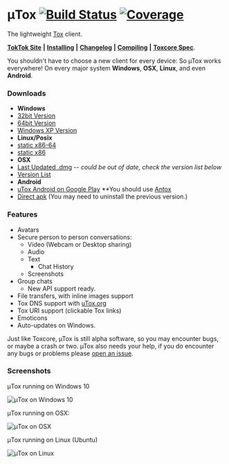 # μTox [![Build Status](https://travis-ci.org/uTox/uTox.svg?branch=develop)](https://travis-ci.org/uTox/uTox) [![Coverage](https://img.shields.io/badge/coverage-0.01%25-red.svg)](#)

The lightweight [Tox](https://github.com/TokTok/toxcore) client.

[**TokTok Site**](http://toktok.github.io/) **|** [**Installing**](docs/INSTALL.md) **|** [**Changelog**](CHANGELOG.md) **|** [**Compiling**](docs/BUILD.md) **|** [**Toxcore Spec**](https://toktok.github.io/spec).

You shouldn't have to choose a new client for every device: So µTox works everywhere! On every major system **Windows**, **OSX**, **Linux**, and even **Android**.

### Downloads
* **Windows**
 * [32bit Version](https://build.tox.chat/view/uTox/job/uTox_build_windows_x86_debug/lastSuccessfulBuild/artifact/utox_windows_x86_debug.zip)
 * [64bit Version](https://build.tox.chat/view/uTox/job/uTox_build_windows_x86-64_release/lastSuccessfulBuild/artifact/utox_windows_x86-64.zip)
 * [Windows XP Version](https://build.tox.chat/job/uTox-nightly-FOR-WIN-XP_build_windows_x86_debug/lastSuccessfulBuild/artifact/utox_nightly.zip)
* **Linux/Posix**
 * [static x86-64](https://build.tox.chat/view/uTox/job/uTox_build_linux_x86-64_release/lastSuccessfulBuild/artifact/utox_linux_x86-64.tar.xz)
 * [static x86](https://build.tox.chat/view/uTox/job/uTox_build_linux_x86_release/lastSuccessfulBuild/artifact/utox_linux_x86.tar.xz)
* **OSX**
 * [Last Updated .dmg](https://github.com/uTox/uTox/releases/download/v0.9.8/uTox-0.9.8.dmg) -- *could be out of date, check the version list below*
 * [Version List](https://github.com/uTox/uTox/releases)
* **Android**
 * [uTox Android on Google Play](https://play.google.com/apps/testing/tox.client.utox) **You should use [Antox](https://play.google.com/store/apps/details?id=chat.tox.antox&hl=en)
 * [Direct apk](https://build.tox.chat/view/uTox/job/uTox_build_android_armhf_release/lastSuccessfulBuild/artifact/uTox.apk) (You may need to uninstall the previous version.)

### Features
- Avatars
- Secure person to person conversations:
  - Video (Webcam or Desktop sharing)
  - Audio
  - Text
    - Chat History
  - Screenshots
- Group chats
  - New API support ready.
- File transfers, with inline images support
- Tox DNS support with [uTox.org](http://register.utox.org/)
- Tox URI support (clickable Tox links)
- Emoticons
- Auto-updates on Windows.

Just like Toxcore, µTox is still alpha software, so you may encounter bugs, or maybe a crash or two. µTox also needs your help, if you do encounter any bugs or problems please [open an issue](https://github.com/uTox/uTox/issues/new).

### Screenshots
μTox running on Windows 10

![μTox on Windows 10](images/utox-windows10.png "μTox running on Windows 10")

μTox running on OSX:

![μTox on OSX](images/utox-osx.png "μTox running on OSX")

μTox running on Linux (Ubuntu)

![μTox on Linux](images/utox-linux.png "μTox running on Linux (Ubuntu)")
